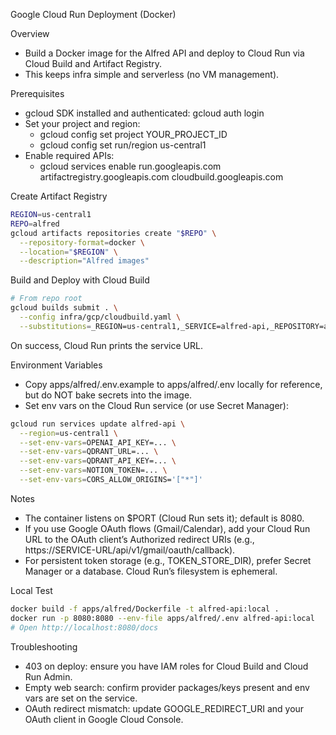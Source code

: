 Google Cloud Run Deployment (Docker)

Overview
- Build a Docker image for the Alfred API and deploy to Cloud Run via Cloud Build and Artifact Registry.
- This keeps infra simple and serverless (no VM management).

Prerequisites
- gcloud SDK installed and authenticated: gcloud auth login
- Set your project and region:
  - gcloud config set project YOUR_PROJECT_ID
  - gcloud config set run/region us-central1
- Enable required APIs:
  - gcloud services enable run.googleapis.com artifactregistry.googleapis.com cloudbuild.googleapis.com

Create Artifact Registry
```bash
REGION=us-central1
REPO=alfred
gcloud artifacts repositories create "$REPO" \
  --repository-format=docker \
  --location="$REGION" \
  --description="Alfred images"
```

Build and Deploy with Cloud Build
```bash
# From repo root
gcloud builds submit . \
  --config infra/gcp/cloudbuild.yaml \
  --substitutions=_REGION=us-central1,_SERVICE=alfred-api,_REPOSITORY=alfred,_IMAGE=alfred-api
```

On success, Cloud Run prints the service URL.

Environment Variables
- Copy apps/alfred/.env.example to apps/alfred/.env locally for reference, but do NOT bake secrets into the image.
- Set env vars on the Cloud Run service (or use Secret Manager):
```bash
gcloud run services update alfred-api \
  --region=us-central1 \
  --set-env-vars=OPENAI_API_KEY=... \
  --set-env-vars=QDRANT_URL=... \
  --set-env-vars=QDRANT_API_KEY=... \
  --set-env-vars=NOTION_TOKEN=... \
  --set-env-vars=CORS_ALLOW_ORIGINS='["*"]'
```

Notes
- The container listens on $PORT (Cloud Run sets it); default is 8080.
- If you use Google OAuth flows (Gmail/Calendar), add your Cloud Run URL to the OAuth client’s Authorized redirect URIs (e.g., https://SERVICE-URL/api/v1/gmail/oauth/callback).
- For persistent token storage (e.g., TOKEN_STORE_DIR), prefer Secret Manager or a database. Cloud Run’s filesystem is ephemeral.

Local Test
```bash
docker build -f apps/alfred/Dockerfile -t alfred-api:local .
docker run -p 8080:8080 --env-file apps/alfred/.env alfred-api:local
# Open http://localhost:8080/docs
```

Troubleshooting
- 403 on deploy: ensure you have IAM roles for Cloud Build and Cloud Run Admin.
- Empty web search: confirm provider packages/keys present and env vars are set on the service.
- OAuth redirect mismatch: update GOOGLE_REDIRECT_URI and your OAuth client in Google Cloud Console.

